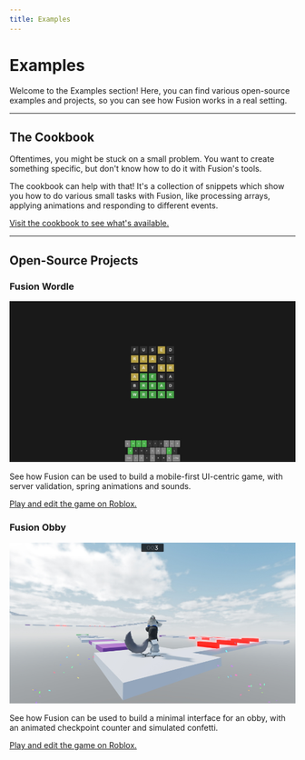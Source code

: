 ```yaml
---
title: Examples
---
```


# Examples

Welcome to the Examples section! Here, you can find various open-source examples
and projects, so you can see how Fusion works in a real setting.

-----

## The Cookbook

Oftentimes, you might be stuck on a small problem. You want to create something
specific, but don't know how to do it with Fusion's tools.

The cookbook can help with that! It's a collection of snippets which show you
how to do various small tasks with Fusion, like processing arrays, applying
animations and responding to different events.

[Visit the cookbook to see what's available.](cookbook)

-----

## Open-Source Projects

### Fusion Wordle

![A photo taken in Fusion Wordle, showing a completed game board](place-thumbnails/Fusion-Wordle.jpg)

See how Fusion can be used to build a mobile-first UI-centric game, with server
validation, spring animations and sounds.

[Play and edit the game on Roblox.](https://www.roblox.com/games/12178127791/)

### Fusion Obby

![A photo taken in Fusion Obby, showing the counter and confetti](place-thumbnails/Fusion-Obby.jpg)

See how Fusion can be used to build a minimal interface for an obby, with an
animated checkpoint counter and simulated confetti.

[Play and edit the game on Roblox.](https://www.roblox.com/games/7262692194/Fusion-Obby)